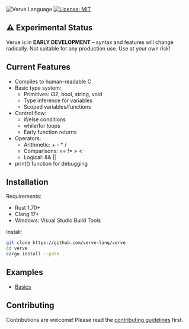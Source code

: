 ![Verve Language](https://img.shields.io/static/v1?label=&message=Verve&color=2b7489&logo=asciidoc&logoColor=white)
[![License: MIT](https://img.shields.io/badge/License-MIT-yellow.svg)](https://opensource.org/licenses/MIT)

## ⚠️ Experimental Status
Verve is in **EARLY DEVELOPMENT** – syntax and features will change radically. Not suitable for any production use. Use at your own risk!

## Current Features
- Compiles to human-readable C
- Basic type system:
  - Primitives: i32, bool, string, void
  - Type inference for variables
  - Scoped variables/functions
- Control flow:
  - if/else conditions
  - while/for loops
  - Early function returns
- Operators:
  - Arithmetic: + - * /
  - Comparisons: == != > <
  - Logical: && ||
- print() function for debugging

## Installation
Requirements:
- Rust 1.70+
- Clang 17+
- Windows: Visual Studio Build Tools

Install:
```bash
git clone https://github.com/verve-lang/verve
cd verve
cargo install --path .
```
## Examples
- [Basics](./examples/basics/README.md)
## Contributing
Contributions are welcome! Please read the [contributing guidelines](CONTRIBUTING.md) first.